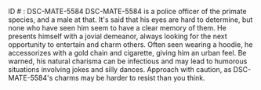 ID # : DSC-MATE-5584
DSC-MATE-5584 is a police officer of the primate species, and a male at that. It's said that his eyes are hard to determine, but none who have seen him seem to have a clear memory of them. He presents himself with a jovial demeanor, always looking for the next opportunity to entertain and charm others. Often seen wearing a hoodie, he accessorizes with a gold chain and cigarette, giving him an urban feel. Be warned, his natural charisma can be infectious and may lead to humorous situations involving jokes and silly dances. Approach with caution, as DSC-MATE-5584's charms may be harder to resist than you think.